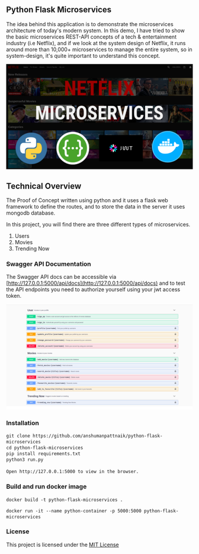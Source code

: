 ## Python Flask Microservices
The idea behind this application is to demonstrate the microservices architecture of today's modern system. In this demo, I have tried to show the basic microservices REST-API concepts of a tech & entertainment industry (i.e Netflix), and if we look at the system design of Netflix, it runs around more than 10,000+ microservices to manage the entire system, so in system-design, it's quite important to understand this concept.

<img src="screenshots/Netflix_Microservices.png"/>

## Technical Overview
The Proof of Concept written using python and it uses a flask web framework to define the routes, and to store the data in the server it uses mongodb database.

In this project, you will find there are three different types of microservices.

1. Users
2. Movies
3. Trending Now

### Swagger API Documentation
The Swagger API docs can be accessible via [http://127.0.0.1:5000/api/docs](http://127.0.0.1:5000/api/docs) and to test the API endpoints you need to authorize yourself using your jwt access token.

<img src="screenshots/swagger.png"/>

### Installation
``````````````````````````````````````````````````````````````````````````````````
git clone https://github.com/anshumanpattnaik/python-flask-microservices
cd python-flask-microservices
pip install requirements.txt
python3 run.py

Open http://127.0.0.1:5000 to view in the browser.
```````````````````````````````````````````````````````````````````````````````````

### Build and run docker image

```````````````````````````````````````````````````````
docker build -t python-flask-microservices .
```````````````````````````````````````````````````````

```````````````````````````````````````````````````````````````````````````````
docker run -it --name python-container -p 5000:5000 python-flask-microservices
```````````````````````````````````````````````````````````````````````````````

### License
This project is licensed under the [MIT License](LICENSE)

